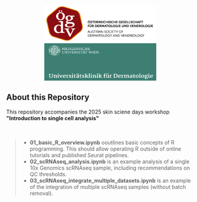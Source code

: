 <p align="center">
  <img src="/img/oegdv_img.png" alt="Logo 1" width="300" height="100"/>
  <img src="/img/Derma_logo.png" alt="Logo 2" width="300" height="100"/>
  </p>

## About this Repository
  This repository accompanies the 2025 skin sciene days workshop __"Introduction to single cell analysis"__ 
<br/><br/> <br/>
  
>* __01_basic_R_overview.ipynb__ ooutlines basic concepts of R programming. This should allow operating R outside of online tutorials and published Seurat pipelines.    
>* __02_scRNAseq_analysis.ipynb__ is an example analysis of a single 10x Genomics scRNAseq sample, including recommendations on QC thresholds.    
>* __03_scRNAseq_integrate_multiple_datasets.ipynb__ is an example of the integration of multiple scRNAseq samples (without batch removal).    
